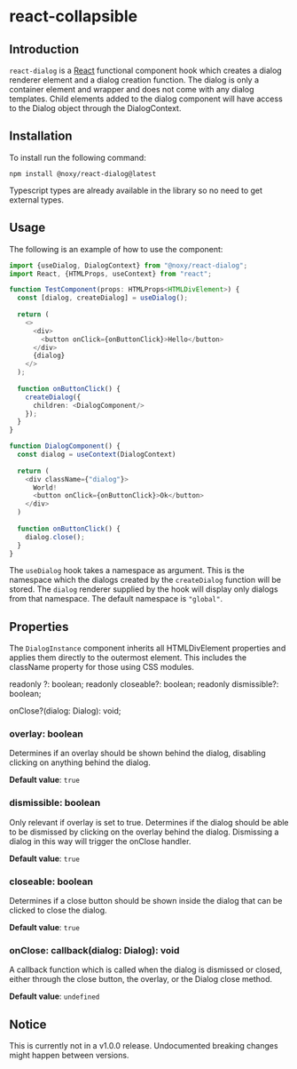 # react-collapsible

## Introduction

`react-dialog` is a [React](https://reactjs.org/) functional component hook which creates a dialog renderer element and a dialog creation function.
The dialog is only a container element and wrapper and does not come with any dialog templates.
Child elements added to the dialog component will have access to the Dialog object through the DialogContext.

## Installation

To install run the following command:

```shell
npm install @noxy/react-dialog@latest
```

Typescript types are already available in the library so no need to get external types.

## Usage

The following is an example of how to use the component:

```typescript jsx
import {useDialog, DialogContext} from "@noxy/react-dialog";
import React, {HTMLProps, useContext} from "react";

function TestComponent(props: HTMLProps<HTMLDivElement>) {
  const [dialog, createDialog] = useDialog();
  
  return (
    <>
      <div>
        <button onClick={onButtonClick}>Hello</button>
      </div>
      {dialog}
    </>
  );
  
  function onButtonClick() {
    createDialog({
      children: <DialogComponent/>
    });
  }
}

function DialogComponent() {
  const dialog = useContext(DialogContext)
  
  return (
    <div className={"dialog"}>
      World!
      <button onClick={onButtonClick}>Ok</button>
    </div>
  )
  
  function onButtonClick() {
    dialog.close();
  }
}

```

The `useDialog` hook takes a namespace as argument. This is the namespace which the dialogs created by the `createDialog` function will be stored.
The `dialog` renderer supplied by the hook will display only dialogs from that namespace. The default namespace is `"global"`.

## Properties

The `DialogInstance` component inherits all HTMLDivElement properties and applies them directly to the outermost element.
This includes the className property for those using CSS modules.

readonly ?: boolean;
readonly closeable?: boolean;
readonly dismissible?: boolean;

onClose?(dialog: Dialog): void;

### overlay: boolean

Determines if an overlay should be shown behind the dialog, disabling clicking on anything behind the dialog.

**Default value**: `true`

### dismissible: boolean

Only relevant if overlay is set to true.
Determines if the dialog should be able to be dismissed by clicking on the overlay behind the dialog.
Dismissing a dialog in this way will trigger the onClose handler.

**Default value**: `true`

### closeable: boolean

Determines if a close button should be shown inside the dialog that can be clicked to close the dialog.

**Default value**: `true`

### onClose: callback(dialog: Dialog): void

A callback function which is called when the dialog is dismissed or closed, either through the close button, the overlay, or the Dialog close method.

**Default value**: `undefined`

## Notice

This is currently not in a v1.0.0 release. Undocumented breaking changes might happen between versions.
